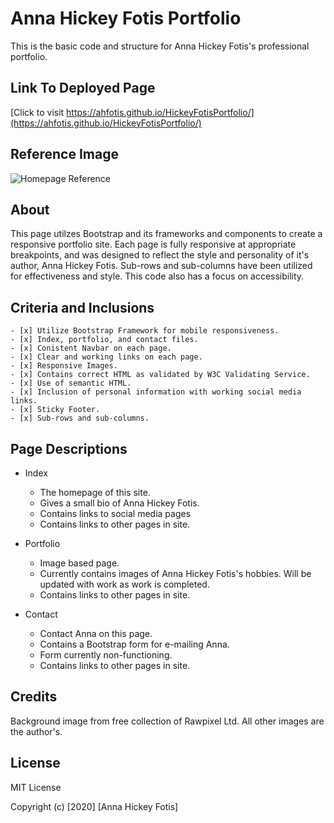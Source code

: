 # Anna Hickey Fotis Portfolio
This is the basic code and structure for Anna Hickey Fotis's professional portfolio.

## Link To Deployed Page
[Click to visit https://ahfotis.github.io/HickeyFotisPortfolio/](https://ahfotis.github.io/HickeyFotisPortfolio/)

## Reference Image
![Homepage Reference](/Images/Homepage_ref.png)

## About
This page utilzes Bootstrap and its frameworks and components to create a responsive portfolio site. Each page is fully responsive at appropriate breakpoints, and was designed to reflect the style and personality of it's author, Anna Hickey Fotis. Sub-rows and sub-columns have been utilized for effectiveness and style. This code also has a focus on accessibility.

## Criteria and Inclusions
    - [x] Utilize Bootstrap Framework for mobile responsiveness.
    - [x] Index, portfolio, and contact files.
    - [x] Conistent Navbar on each page.
    - [x] Clear and working links on each page.
    - [x] Responsive Images.
    - [x] Contains correct HTML as validated by W3C Validating Service.
    - [x] Use of semantic HTML.
    - [x] Inclusion of personal information with working social media links.
    - [x] Sticky Footer.
    - [x] Sub-rows and sub-columns.

## Page Descriptions
 * Index
    * The homepage of this site.
    * Gives a small bio of Anna Hickey Fotis.
    * Contains links to social media pages
    * Contains links to other pages in site.

 * Portfolio
    * Image based page.
    * Currently contains images of Anna Hickey Fotis's hobbies. Will be updated with work as work is completed.
    * Contains links to other pages in site.

 * Contact
    * Contact Anna on this page.
    * Contains a Bootstrap form for e-mailing Anna.
    * Form currently non-functioning. 
    * Contains links to other pages in site.

## Credits
Background image from free collection of Rawpixel Ltd. All other images are the author's.

## License
MIT License

Copyright (c) [2020] [Anna Hickey Fotis]
